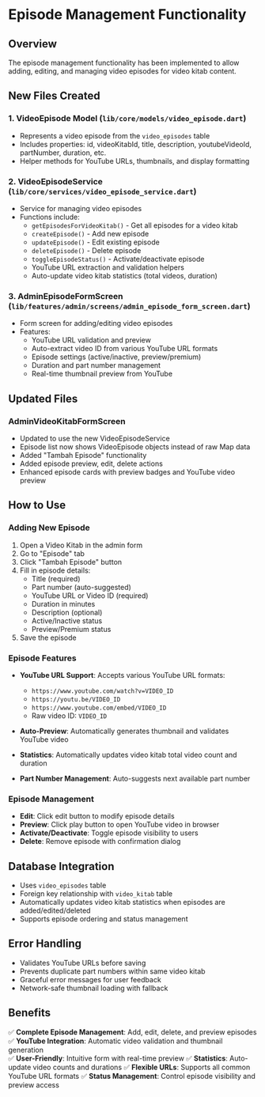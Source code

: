 # Episode Management Functionality

## Overview
The episode management functionality has been implemented to allow adding, editing, and managing video episodes for video kitab content.

## New Files Created

### 1. VideoEpisode Model (`lib/core/models/video_episode.dart`)
- Represents a video episode from the `video_episodes` table
- Includes properties: id, videoKitabId, title, description, youtubeVideoId, partNumber, duration, etc.
- Helper methods for YouTube URLs, thumbnails, and display formatting

### 2. VideoEpisodeService (`lib/core/services/video_episode_service.dart`)
- Service for managing video episodes
- Functions include:
  - `getEpisodesForVideoKitab()` - Get all episodes for a video kitab
  - `createEpisode()` - Add new episode
  - `updateEpisode()` - Edit existing episode
  - `deleteEpisode()` - Delete episode
  - `toggleEpisodeStatus()` - Activate/deactivate episode
  - YouTube URL extraction and validation helpers
  - Auto-update video kitab statistics (total videos, duration)

### 3. AdminEpisodeFormScreen (`lib/features/admin/screens/admin_episode_form_screen.dart`)
- Form screen for adding/editing video episodes
- Features:
  - YouTube URL validation and preview
  - Auto-extract video ID from various YouTube URL formats
  - Episode settings (active/inactive, preview/premium)
  - Duration and part number management
  - Real-time thumbnail preview from YouTube

## Updated Files

### AdminVideoKitabFormScreen
- Updated to use the new VideoEpisodeService
- Episode list now shows VideoEpisode objects instead of raw Map data
- Added "Tambah Episode" functionality
- Added episode preview, edit, delete actions
- Enhanced episode cards with preview badges and YouTube video preview

## How to Use

### Adding New Episode
1. Open a Video Kitab in the admin form
2. Go to "Episode" tab
3. Click "Tambah Episode" button
4. Fill in episode details:
   - Title (required)
   - Part number (auto-suggested)
   - YouTube URL or Video ID (required)
   - Duration in minutes
   - Description (optional)
   - Active/Inactive status
   - Preview/Premium status
5. Save the episode

### Episode Features
- **YouTube URL Support**: Accepts various YouTube URL formats:
  - `https://www.youtube.com/watch?v=VIDEO_ID`
  - `https://youtu.be/VIDEO_ID`
  - `https://www.youtube.com/embed/VIDEO_ID`
  - Raw video ID: `VIDEO_ID`
  
- **Auto-Preview**: Automatically generates thumbnail and validates YouTube video

- **Statistics**: Automatically updates video kitab total video count and duration

- **Part Number Management**: Auto-suggests next available part number

### Episode Management
- **Edit**: Click edit button to modify episode details
- **Preview**: Click play button to open YouTube video in browser
- **Activate/Deactivate**: Toggle episode visibility to users
- **Delete**: Remove episode with confirmation dialog

## Database Integration
- Uses `video_episodes` table
- Foreign key relationship with `video_kitab` table
- Automatically updates video kitab statistics when episodes are added/edited/deleted
- Supports episode ordering and status management

## Error Handling
- Validates YouTube URLs before saving
- Prevents duplicate part numbers within same video kitab
- Graceful error messages for user feedback
- Network-safe thumbnail loading with fallback

## Benefits
✅ **Complete Episode Management**: Add, edit, delete, and preview episodes
✅ **YouTube Integration**: Automatic video validation and thumbnail generation  
✅ **User-Friendly**: Intuitive form with real-time preview
✅ **Statistics**: Auto-update video counts and durations
✅ **Flexible URLs**: Supports all common YouTube URL formats
✅ **Status Management**: Control episode visibility and preview access
